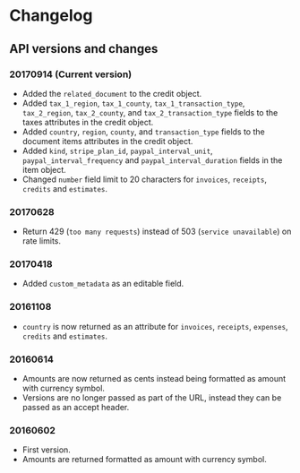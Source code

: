 # Changelog

## API versions and changes

### 20170914 (Current version)
* Added the `related_document` to the credit object.
* Added `tax_1_region`, `tax_1_county`, `tax_1_transaction_type`, `tax_2_region`, `tax_2_county`, and `tax_2_transaction_type` fields to the taxes attributes in the credit object.
* Added `country`, `region`, `county`, and `transaction_type` fields to the document items attributes in the credit object.
* Added `kind`, `stripe_plan_id`, `paypal_interval_unit`, `paypal_interval_frequency` and `paypal_interval_duration` fields in the item object.
* Changed `number` field limit to 20 characters for `invoices`, `receipts`, `credits` and `estimates`.

### 20170628
* Return 429 (`too many requests`) instead of 503 (`service unavailable`) on rate limits.

### 20170418
* Added `custom_metadata` as an editable field.

### 20161108
* `country` is now returned as an attribute for `invoices`, `receipts`, `expenses`, `credits` and `estimates`.

### 20160614
* Amounts are now returned as cents instead being formatted as amount with currency symbol.
* Versions are no longer passed as part of the URL, instead they can be passed as an accept header.

### 20160602
* First version.
* Amounts are returned formatted as amount with currency symbol.
